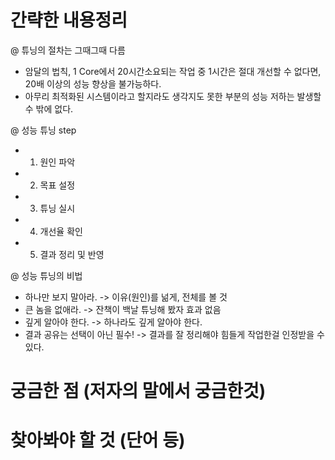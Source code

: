 # 간략한 내용정리

@ 튜닝의 절차는 그때그때 다름
- 암달의 법칙, 1 Core에서 20시간소요되는 작업 중 1시간은 절대 개선할 수 없다면, 20배 이상의 성능 향상을 불가능하다.
- 아무리 최적화된 시스템이라고 할지라도 생각지도 못한 부분의 성능 저하는 발생할 수 밖에 없다.

@ 성능 튜닝 step
- 1. 원인 파악
- 2. 목표 설정
- 3. 튜닝 실시
- 4. 개선율 확인
- 5. 결과 정리 및 반영 

@ 성능 튜닝의 비법 
- 하나만 보지 말아라. -> 이유(원인)를 넒게, 전체를 볼 것
- 큰 놈을 없애라. -> 잔책이 백날 튜닝해 봤자 효과 없음 
- 깊게 알아야 한다. -> 하나라도 깊게 알아야 한다.
- 결과 공유는 선택이 아닌 필수! -> 결과를 잘 정리해야 힘들게 작업한걸 인정받을 수 있다.



# 궁금한 점 (저자의 말에서 궁금한것)


# 찾아봐야 할 것 (단어 등)
